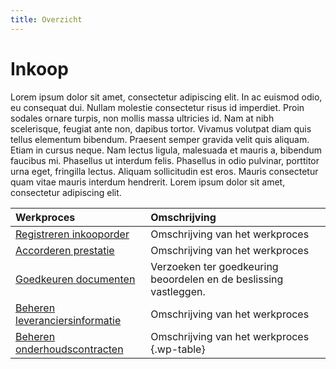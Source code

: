 ```yaml
---
title: Overzicht
---
```


# Inkoop

Lorem ipsum dolor sit amet, consectetur adipiscing elit. In ac euismod odio, eu consequat dui. Nullam molestie consectetur risus id imperdiet. Proin sodales ornare turpis, non mollis massa ultricies id. Nam at nibh scelerisque, feugiat ante non, dapibus tortor. Vivamus volutpat diam quis tellus elementum bibendum. Praesent semper gravida velit quis aliquam. Etiam in cursus neque. Nam lectus ligula, malesuada et mauris a, bibendum faucibus mi. Phasellus ut interdum felis. Phasellus in odio pulvinar, porttitor urna eget, fringilla lectus. Aliquam sollicitudin est eros. Mauris consectetur quam vitae mauris interdum hendrerit. Lorem ipsum dolor sit amet, consectetur adipiscing elit.

Werkproces | Omschrijving
:--- | :---
[Registreren inkooporder](registreren-inkooporder.md) | Omschrijving van het werkproces
[Accorderen prestatie](accorderen-prestatie.md) | Omschrijving van het werkproces
[Goedkeuren documenten](goedkeuren-documenten.md) | Verzoeken ter goedkeuring beoordelen en de beslissing vastleggen.
[Beheren leveranciersinformatie](beheren-leveranciersinformatie.md) | Omschrijving van het werkproces
[Beheren onderhoudscontracten](beheren-onderhoudscontracten.md) | Omschrijving van het werkproces {.wp-table}